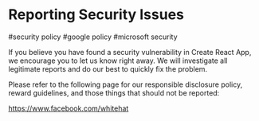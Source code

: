 # Reporting Security Issues
#security policy
#google policy
#microsoft security

If you believe you have found a security vulnerability in Create React App, we encourage you to let us know right away. We will investigate all legitimate reports and do our best to quickly fix the problem.

Please refer to the following page for our responsible disclosure policy, reward guidelines, and those things that should not be reported:

https://www.facebook.com/whitehat
